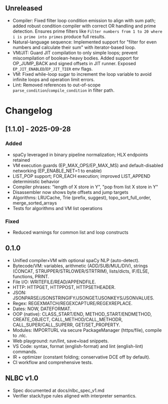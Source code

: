 ## Unreleased

- Compiler: Fixed filter loop condition emission to align with sum path; added robust condition compiler with correct OR handling and prime detection. Ensures prime filters like `Filter numbers from 1 to 20 where i is prime into primes` produce full results.
- Natural-language sequence: Implemented support for "filter for even numbers and calculate their sum" with iterator-based loop.
- VM/JIT: Guard JIT compilation to only simple loops; prevent miscompilation of boolean-heavy bodies. Added support for OP_JUMP_BACK and signed offsets in JIT runner. Exposed `EP_JIT_ENABLED`/`EP_JIT_TIER` env flags.
- VM: Fixed while-loop sugar to increment the loop variable to avoid infinite loops and operation limit errors.
- Lint: Removed references to out-of-scope `parse_condition`/`compile_condition` in filter path.

# Changelog
## [1.1.0] - 2025-09-28
### Added
- spaCy leveraged in binary pipeline normalization; HLX endpoints retained
- VM execution guards (EP_MAX_OPS/EP_MAX_MS) and default-disabled networking (EP_ENABLE_NET=1 to enable)
- LIST_POP support; FOR_EACH execution; improved LIST_APPEND deterministic behavior
- Compiler phrases: "length of X store in Y", "pop from list X store in Y"
- Disassembler now shows byte offsets and jump targets
- Algorithms: LRUCache, Trie (prefix, suggest), topo_sort_full_order, merge_sorted_arrays
- Tests for algorithms and VM list operations

### Fixed
- Reduced warnings for common list and loop constructs

## 0.1.0
- Unified compiler+VM with optional spaCy NLP (auto-detect).
- Bytecode/VM: variables, arithmetic (ADD/SUB/MUL/DIV), strings (CONCAT, STRUPPER/STRLOWER/STRTRIM), lists/dicts, IF/ELSE, functions, PRINT.
- File I/O: WRITEFILE/READ/APPENDFILE.
- HTTP: HTTPGET, HTTPPOST, HTTPSETHEADER.
- JSON: JSONPARSE/JSONSTRINGIFY/JSONGET/JSONKEYS/JSONVALUES.
- Regex: REGEXMATCH/REGEXCAPTURE/REGEXREPLACE.
- Dates: NOW, DATEFORMAT.
- OOP (native): CLASS_START/END, METHOD_START/ENDMETHOD, CREATE_OBJECT, CALL_METHOD/CALL_METHODR, CALL_SUPER/CALL_SUPERR, GET/SET_PROPERTY.
- Modules: IMPORTURL via secure PackageManager (https/file), compile to .nlc.
- Web playground: run/lint, save+load snippets.
- VS Code: syntax, format (english-format) and lint (english-lint) commands.
- IR + optimizer (constant folding; conservative DCE off by default).
- CI workflow and comprehensive tests.


## NLBC v1.0
- Spec documented at docs/nlbc_spec_v1.md
- Verifier stack/type rules aligned with interpreter semantics.

